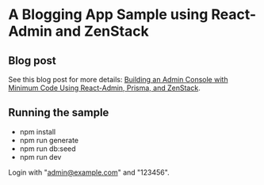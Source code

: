 # A Blogging App Sample using React-Admin and ZenStack

## Blog post

See this blog post for more details: [Building an Admin Console with Minimum Code Using React-Admin, Prisma, and ZenStack](https://zenstack.dev/blog/react-admin).

## Running the sample

- npm install
- npm run generate
- npm run db:seed
- npm run dev

Login with "admin@example.com" and "123456".
